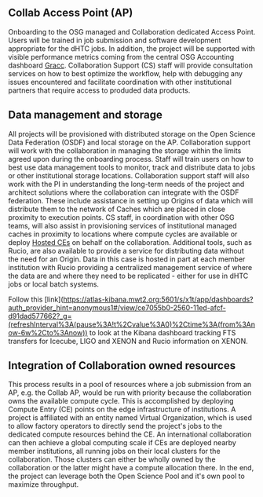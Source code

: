 ## Collab Access Point (AP)

Onboarding to the OSG managed and Collaboration dedicated Access Point. Users will be trained in job submission and software development appropriate for the dHTC jobs. In addition, the project will be supported with visible performance metrics coming from the central OSG Accounting dashboard [Gracc](https://gracc.opensciencegrid.org/d/000000074/gracc-home?orgId=1).
Collaboration Support (CS) staff will provide consultation services on how to best optimize the workflow, help with debugging any issues encountered and facilitate coordination with other institutional partners that require access to produded data products.


## Data management and storage

All projects will be provisioned with distributed storage on the Open Science Data Federation (OSDF) and local storage on the AP. Collaboration support will work with the collaboration in managing the storage within the limits agreed upon during the onboarding process. Staff will train users on how to best 
use data management tools to monitor, track and distribute data to jobs or other institutional storage locations. 
Collaboration support staff will also work with the PI in understanding the long-term needs of the project and architect solutions where the collaboration can integrate with the OSDF federation. These include assistance in setting up Origins of data which will distribute them to the network of Caches which are placed in close proximity to execution points. CS staff, in coordination with other OSG teams, will also assist in provisioning services of 
institutional managed caches in proximity to locations where compute cycles are available or deploy [Hosted CEs](https://osg-htc.org/docs/compute-element/hosted-ce/) on behalf on the collaboration. Additional tools, such as Rucio, are also available to provide a service for 
distributing data without the need for an Origin. Data in this case is hosted in part at each member institution with Rucio providing a centralized 
management service of where the data are and where they need to be replicated - either for use in dHTC jobs or local batch systems.

Follow this [link](https://atlas-kibana.mwt2.org:5601/s/x1t/app/dashboards?auth_provider_hint=anonymous1#/view/ce7055b0-2560-11ed-afcf-d91dad577662?_g=(refreshInterval%3A(pause%3A!t%2Cvalue%3A0)%2Ctime%3A(from%3Anow-6w%2Cto%3Anow)) to look at the Kibana dashboard tracking FTS transfers for Icecube, LIGO and XENON and Rucio information on XENON. 

## Integration of Collaboration owned resources

This process results in a pool of resources where a job submission from an AP, e.g. the Collab AP, would be run with priority because the collaboration owns the available compute cycle. This is accomplished by deploying Compute Entry (CE) points on the edge infrastructure of institutions. A project is affiliated with an entity named Virtual Organization, which is used to allow factory operators to directly send the project's jobs to the dedicated compute resources behind the CE. An international collaboration can then achieve a global computing scale if CEs are deployed nearby member institutions, all running jobs on their local clusters for the collaboration. Those clusters can either be wholly owned by the collaboration or the latter might have a compute allocation there. In the end, the project can leverage both the Open Science Pool and it's own pool to maximize throughput.
